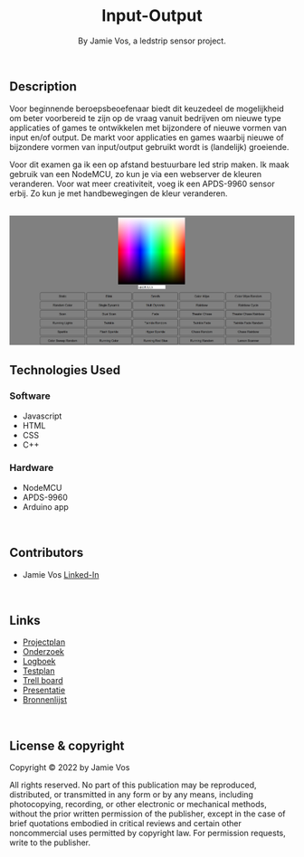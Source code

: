 <h1 align="center">
    Input-Output
</h1>


<p align="center">
    By Jamie Vos, a ledstrip sensor project.
</p>

<br>

## Description
Voor beginnende beroepsbeoefenaar biedt dit keuzedeel de mogelijkheid om beter voorbereid te zijn op de vraag vanuit bedrijven om nieuwe type applicaties of games te ontwikkelen met bijzondere of nieuwe vormen van input en/of output. De markt voor applicaties en games waarbij nieuwe of bijzondere vormen van input/output gebruikt wordt is (landelijk) groeiende.

Voor dit examen ga ik een op afstand bestuurbare led strip maken. Ik maak gebruik van een NodeMCU, zo kun je via een webserver de kleuren veranderen. Voor wat meer creativiteit, voeg ik een APDS-9960 sensor erbij. Zo kun je met handbewegingen de kleur veranderen. 

<br>

<img src="Foto's/Screenshot 2022-04-11 151108.jpg">

<br>

## Technologies Used

### Software
 - Javascript
 - HTML
 - CSS
 - C++

### Hardware
 - NodeMCU
 - APDS-9960
 - Arduino app

<br>

## Contributors
- Jamie Vos <a href="https://www.linkedin.com/in/jamie-vos-0a0b4a18a/">Linked-In</a>

<br>

## Links
- <a href="#">Projectplan</a>
- <a href="#">Onderzoek</a>
- <a href="#">Logboek</a>
- <a href="#">Testplan</a>
- <a href="https://trello.com/b/cURQGeLi/input-output">Trell board</a>
- <a href="#">Presentatie</a>
- <a href="#">Bronnenlijst</a>

<br>

## License & copyright

Copyright © 2022 by Jamie Vos

All rights reserved. No part of this publication may be reproduced, distributed, or transmitted in any form or by any means, including photocopying, recording, or other electronic or mechanical methods, without the prior written permission of the publisher, except in the case of brief quotations embodied in critical reviews and certain other noncommercial uses permitted by copyright law. For permission requests, write to the publisher.